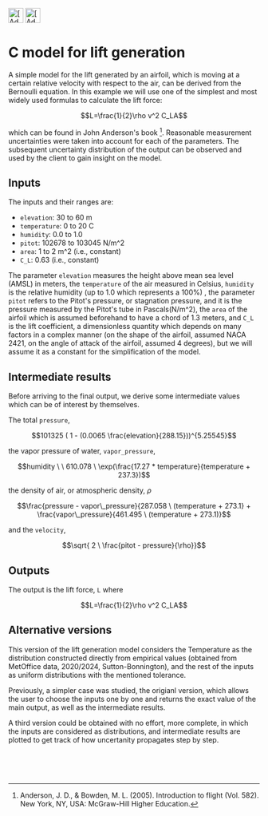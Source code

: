 [<img src="https://assets.signaloid.io/add-to-signaloid-cloud-logo-dark-v6.png#gh-dark-mode-only" alt="[Add to signaloid.io]" height="30">](https://signaloid.io/repositories?connect=https://github.com/ignaciotomasetti/Lift-Generation#gh-dark-mode-only)
[<img src="https://assets.signaloid.io/add-to-signaloid-cloud-logo-light-v6.png#gh-light-mode-only" alt="[Add to signaloid.io]" height="30">](https://signaloid.io/repositories?connect=https://github.com/ignaciotomasetti/Lift-Generation#gh-light-mode-only)


# C model for lift generation

A simple model for the lift generated by an airfoil, which is moving at a certain relative velocity with respect to the air, can be derived from the Bernoulli equation. In this example we will use one of the simplest and most widely used formulas to calculate the lift force:

$$L=\frac{1}{2}\rho v^2 C_LA$$

which can be found in John Anderson's book [^0]. Reasonable measurement uncertainties were taken into account for each of the parameters. The subsequent uncertainty distribution of the output can be observed and used by the client to gain insight on the model.

## Inputs

The inputs and their ranges are:

-	`elevation`:	30 to 60 m
-	`temperature`:		0 to 20 C
-	`humidity`:		0.0 to 1.0
-	`pitot`:		102678 to 103045 N/m^2
-	`area`:		1 to 2 m^2 (i.e., constant)
-	`C_L`:		0.63 (i.e., constant)

The parameter `elevation` measures the height above mean sea level (AMSL) in meters, the `temperature` of the air measured in Celsius, `humidity` is the relative humidity (up to 1.0 which represents a 100%) , the parameter `pitot` refers to the Pitot's pressure, or stagnation pressure, and it is the pressure measured by the Pitot's tube in Pascals(N/m^2), the `area` of the airfoil which is assumed beforehand to have a chord of 1.3 meters, and `C_L` is the lift coefficient, a dimensionless quantity which depends on many factors in a complex manner (on the shape of the airfoil, assumed NACA 2421, on the angle of attack of the airfoil, assumed 4 degrees), but we will assume it as a constant for the simplification of the model.


## Intermediate results

Before arriving to the final output, we derive some intermediate values which can be of interest by themselves.

The total `pressure`,

$$101325 ( 1 - (0.0065 \frac{elevation}{288.15}))^{5.25545}$$

the vapor pressure of water, `vapor_pressure`,

$$humidity \ \ 610.078 \ \exp(\frac{17.27 * temperature}{temperature + 237.3})$$

the density of air, or atmospheric density, $\rho$

$$\frac{pressure - vapor\_pressure}{287.058 \  (temperature + 273.1} + \frac{vapor\_pressure}{461.495 \ (temperature + 273.1)}$$

and the `velocity`,

$$\sqrt{ 2 \ \frac{pitot - pressure}{\rho}}$$

## Outputs

The output is the lift force, `L` where

$$L=\frac{1}{2}\rho v^2 C_LA$$

## Alternative versions


This version of the lift generation model considers the Temperature as the distribution constructed directly from empirical values (obtained from MetOffice data, 2020/2024, Sutton-Bonnington), and the rest of the inputs as uniform distributions with the mentioned tolerance.

Previously, a simpler case was studied, the origianl version, which allows the user to choose the inputs one by one and returns the exact value of the main output, as well as the intermediate results. 

A third version could be obtained with no effort, more complete, in which the inputs are considered as distributions, and intermediate results are plotted to get track of how uncertanity propagates step by step.


<br/>
<br/>
<br/>

[^0]: Anderson, J. D., & Bowden, M. L. (2005). Introduction to flight (Vol. 582). New York, NY, USA: McGraw-Hill Higher Education.